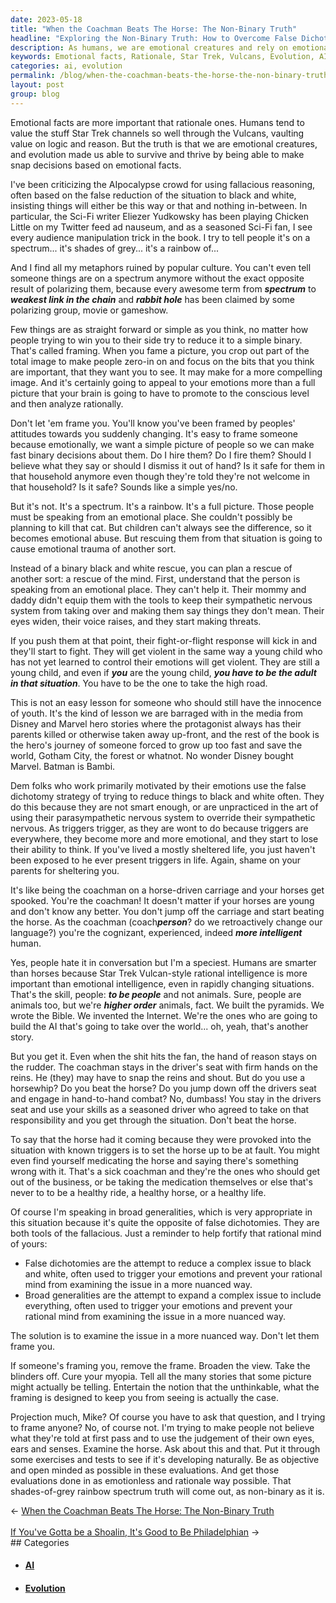 ```yaml
---
date: 2023-05-18
title: "When the Coachman Beats The Horse: The Non-Binary Truth"
headline: "Exploring the Non-Binary Truth: How to Overcome False Dichotomies and Embrace the Spectrum"
description: As humans, we are emotional creatures and rely on emotional facts for survival. This article explores the dangers of reducing complex situations to binary choices, and encourages us to take the high road and stay in the driver's seat, no matter how spooked the horses get. Don't let yourself be framed by others - broaden your view and search for the non-binary truth.
keywords: Emotional facts, Rationale, Star Trek, Vulcans, Evolution, AIpocalypse, Eliezer Yudkowsky, Polarizing, Framing, Black and White, Spectrum, Rainbow, Mind, Sympathetic Nervous System, Parasympathetic Nervous System, Triggers, Disney, Marvel, Batman, Bambi, False Dichotomy, Cognizant, Pyramids, Bible, Internet, AI, Coachman, Horse, Horsew
categories: ai, evolution
permalink: /blog/when-the-coachman-beats-the-horse-the-non-binary-truth/
layout: post
group: blog
---
```



Emotional facts are more important that rationale ones. Humans tend to value
the stuff Star Trek channels so well through the Vulcans, vaulting value on
logic and reason. But the truth is that we are emotional creatures, and
evolution made us able to survive and thrive by being able to make snap
decisions based on emotional facts.

I've been criticizing the AIpocalypse crowd for using fallacious reasoning,
often based on the false reduction of the situation to black and white,
insisting things will either be this way or that and nothing in-between. In
particular, the Sci-Fi writer Eliezer Yudkowsky has been playing Chicken Little
on my Twitter feed ad nauseum, and as a seasoned Sci-Fi fan, I see every
audience manipulation trick in the book. I try to tell people it's on a
spectrum... it's shades of grey... it's a rainbow of...

And I find all my metaphors ruined by popular culture. You can't even tell
someone things are on a spectrum anymore without the exact opposite result of
polarizing them, because every awesome term from ***spectrum*** to ***weakest
link in the chain*** and ***rabbit hole*** has been claimed by some polarizing
group, movie or gameshow.

Few things are as straight forward or simple as you think, no matter how people
trying to win you to their side try to reduce it to a simple binary. That's
called framing. When you fame a picture, you crop out part of the total image
to make people zero-in on and focus on the bits that you think are important,
that they want you to see. It may make for a more compelling image. And it's
certainly going to appeal to your emotions more than a full picture that your
brain is going to have to promote to the conscious level and then analyze
rationally.

Don't let 'em frame you. You'll know you've been framed by peoples' attitudes
towards you suddenly changing. It's easy to frame someone because emotionally,
we want a simple picture of people so we can make fast binary decisions about
them. Do I hire them? Do I fire them? Should I believe what they say or should
I dismiss it out of hand? Is it safe for them in that household anymore even
though they're told they're not welcome in that household? Is it safe? Sounds
like a simple yes/no.

But it's not. It's a spectrum. It's a rainbow. It's a full picture. Those
people must be speaking from an emotional place. She couldn't possibly be
planning to kill that cat. But children can't always see the difference, so it
becomes emotional abuse. But rescuing them from that situation is going to
cause emotional trauma of another sort.

Instead of a binary black and white rescue, you can plan a rescue of another
sort: a rescue of the mind. First, understand that the person is speaking from
an emotional place. They can't help it. Their mommy and daddy didn't equip them
with the tools to keep their sympathetic nervous system from taking over and
making them say things they don't mean. Their eyes widen, their voice raises,
and they start making threats.

If you push them at that point, their fight-or-flight response will kick in and
they'll start to fight. They will get violent in the same way a young child who
has not yet learned to control their emotions will get violent. They are still
a young child, and even if ***you*** are the young child, ***you have to be the
adult in that situation***. You have to be the one to take the high road.

This is not an easy lesson for someone who should still have the innocence of
youth. It's the kind of lesson we are barraged with in the media from Disney
and Marvel hero stories where the protagonist always has their parents killed
or otherwise taken away up-front, and the rest of the book is the hero's
journey of someone forced to grow up too fast and save the world, Gotham City,
the forest or whatnot. No wonder Disney bought Marvel. Batman is Bambi.

Dem folks who work primarily motivated by their emotions use the false
dichotomy strategy of trying to reduce things to black and white often. They do
this because they are not smart enough, or are unpracticed in the art of using
their parasympathetic nervous system to override their sympathetic nervous. As
triggers trigger, as they are wont to do because triggers are everywhere, they
become more and more emotional, and they start to lose their ability to think.
If you've lived a mostly sheltered life, you just haven't been exposed to he
ever present triggers in life. Again, shame on your parents for sheltering you.

It's like being the coachman on a horse-driven carriage and your horses get
spooked. You're the coachman! It doesn't matter if your horses are young and
don't know any better. You don't jump off the carriage and start beating the
horse. As the coachman (coach***person***? do we retroactively change our
language?) you're the cognizant, experienced, indeed ***more intelligent***
human. 

Yes, people hate it in conversation but I'm a speciest. Humans are smarter than
horses because Star Trek Vulcan-style rational intelligence is more important
than emotional intelligence, even in rapidly changing situations. That's the
skill, people: ***to be people*** and not animals. Sure, people are animals
too, but we're ***higher order*** animals, fact. We built the pyramids. We
wrote the Bible. We invented the Internet. We're the ones who are going to
build the AI that's going to take over the world... oh, yeah, that's another
story.

But you get it. Even when the shit hits the fan, the hand of reason stays on
the rudder. The coachman stays in the driver's seat with firm hands on the
reins. He (they) may have to snap the reins and shout. But do you use a
horsewhip? Do you beat the horse? Do you jump down off the drivers seat and
engage in hand-to-hand combat? No, dumbass! You stay in the drivers seat and
use your skills as a seasoned driver who agreed to take on that responsibility
and you get through the situation. Don't beat the horse.

To say that the horse had it coming because they were provoked into the
situation with known triggers is to set the horse up to be at fault. You might
even find yourself medicating the horse and saying there's something wrong with
it. That's a sick coachman and they're the ones who should get out of the
business, or be taking the medication themselves or else that's never to to be
a healthy ride, a healthy horse, or a healthy life.

Of course I'm speaking in broad generalities, which is very appropriate in this
situation because it's quite the opposite of false dichotomies. They are both
tools of the fallacious. Just a reminder to help fortify that rational mind of
yours:

- False dichotomies are the attempt to reduce a complex issue to black and
  white, often used to trigger your emotions and prevent your rational mind
  from examining the issue in a more nuanced way.
- Broad generalities are the attempt to expand a complex issue to include
  everything, often used to trigger your emotions and prevent your rational
  mind from examining the issue in a more nuanced way.

The solution is to examine the issue in a more nuanced way. Don't let them
frame you.

If someone's framing you, remove the frame. Broaden the view. Take the blinders
off. Cure your myopia. Tell all the many stories that some picture might
actually be telling. Entertain the notion that the unthinkable, what the
framing is designed to keep you from seeing is actually the case.

Projection much, Mike? Of course you have to ask that question, and I trying to
frame anyone? No, of course not. I'm trying to make people not believe what
they're told at first pass and to use the judgement of their own eyes, ears and
senses. Examine the horse. Ask about this and that. Put it through some
exercises and tests to see if it's developing naturally. Be as objective and
open minded as possible in these evaluations. And get those evaluations done in
as emotionless and rationale way possible. That shades-of-grey rainbow spectrum
truth will come out, as non-binary as it is.


















<div class="arrow-links"><div class="post-nav-prev"><span class="arrow">&larr;&nbsp;</span><a href="/blog/when-the-coachman-beats-the-horse-the-non-binary-truth/">When the Coachman Beats The Horse: The Non-Binary Truth</a></div> &nbsp; <div class="post-nav-next"><a href="/blog/if-you-ve-gotta-be-a-shoalin-it-s-good-to-be-philadelphian/">If You've Gotta be a Shoalin, It's Good to Be Philadelphian</a><span class="arrow">&nbsp;&rarr;</span></div></div>
## Categories

<ul>
<li><h4><a href='/ai/'>AI</a></h4></li>
<li><h4><a href='/evolution/'>Evolution</a></h4></li></ul>